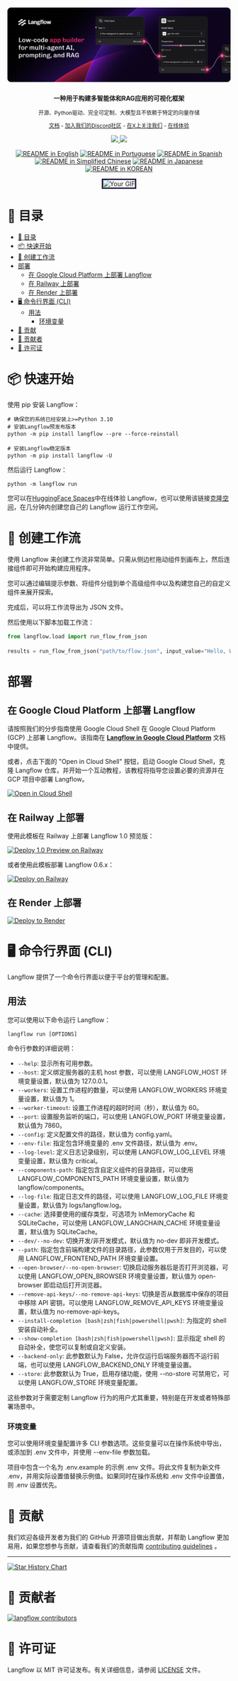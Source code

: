 <!-- markdownlint-disable MD030 -->

# [![Langflow](./docs/static/img/hero.png)](https://www.langflow.org)

<p align="center"><strong>
    一种用于构建多智能体和RAG应用的可视化框架
</strong></p>
<p align="center" style="font-size: 12px;">
    开源、Python驱动、完全可定制、大模型且不依赖于特定的向量存储
</p>

<p align="center" style="font-size: 12px;">
    <a href="https://docs.langflow.org" style="text-decoration: underline;">文档</a> -
    <a href="https://discord.com/invite/EqksyE2EX9" style="text-decoration: underline;">加入我们的Discord社区</a> -
    <a href="https://twitter.com/langflow_ai" style="text-decoration: underline;">在X上关注我们</a> -
    <a href="https://huggingface.co/spaces/Langflow/Langflow-Preview" style="text-decoration: underline;">在线体验</a>
</p>

<p align="center">
    <a href="https://github.com/langflow-ai/langflow">
        <img src="https://img.shields.io/github/stars/langflow-ai/langflow">
    </a>
    <a href="https://discord.com/invite/EqksyE2EX9">
        <img src="https://img.shields.io/discord/1116803230643527710?label=Discord">
    </a>
</p>

<div align="center">
  <a href="./README.md"><img alt="README in English" src="https://img.shields.io/badge/英文-d9d9d9"></a>
  <a href="./README.PT.md"><img alt="README in Portuguese" src="https://img.shields.io/badge/Portuguese-d9d9d9"></a>
  <a href="./README.ES.md"><img alt="README in Spanish" src="https://img.shields.io/badge/Spanish-d9d9d9"></a>
  <a href="./README.zh_CN.md"><img alt="README in Simplified Chinese" src="https://img.shields.io/badge/简体中文-d9d9d9"></a>
  <a href="./README.ja.md"><img alt="README in Japanese" src="https://img.shields.io/badge/日本語-d9d9d9"></a>
  <a href="./README.KR.md"><img alt="README in KOREAN" src="https://img.shields.io/badge/한국어-d9d9d9"></a>
</div>

<p align="center">
  <img src="./docs/static/img/langflow_basic_howto.gif" alt="Your GIF" style="border: 3px solid #211C43;">
</p>

# 📝 目录

- [📝 目录](#-目录)
- [📦 快速开始](#-快速开始)
- [🎨 创建工作流](#-创建工作流)
- [部署](#部署)
  - [在 Google Cloud Platform 上部署 Langflow](#在google-cloud-platform上部署langflow)
  - [在 Railway 上部署](#在railway上部署)
  - [在 Render 上部署](#在render上部署)
- [🖥️ 命令行界面 (CLI)](#️-命令行界面-cli)
  - [用法](#用法)
    - [环境变量](#环境变量)
- [👋 贡献](#-贡献)
- [🌟 贡献者](#-贡献者)
- [📄 许可证](#-许可证)

# 📦 快速开始

使用 pip 安装 Langflow：

```shell
# 确保您的系统已经安装上>=Python 3.10
# 安装Langflow预发布版本
python -m pip install langflow --pre --force-reinstall

# 安装Langflow稳定版本
python -m pip install langflow -U
```

然后运行 Langflow：

```shell
python -m langflow run
```

您可以在[HuggingFace Spaces](https://huggingface.co/spaces/Langflow/Langflow-Preview)中在线体验 Langflow，也可以使用该链接[克隆空间](https://huggingface.co/spaces/Langflow/Langflow-Preview?duplicate=true)，在几分钟内创建您自己的 Langflow 运行工作空间。

# 🎨 创建工作流

使用 Langflow 来创建工作流非常简单。只需从侧边栏拖动组件到画布上，然后连接组件即可开始构建应用程序。

您可以通过编辑提示参数、将组件分组到单个高级组件中以及构建您自己的自定义组件来展开探索。

完成后，可以将工作流导出为 JSON 文件。

然后使用以下脚本加载工作流：

```python
from langflow.load import run_flow_from_json

results = run_flow_from_json("path/to/flow.json", input_value="Hello, World!")
```

# 部署

## 在 Google Cloud Platform 上部署 Langflow

请按照我们的分步指南使用 Google Cloud Shell 在 Google Cloud Platform (GCP) 上部署 Langflow。该指南在 [**Langflow in Google Cloud Platform**](GCP_DEPLOYMENT.md) 文档中提供。

或者，点击下面的 "Open in Cloud Shell" 按钮，启动 Google Cloud Shell，克隆 Langflow 仓库，并开始一个互动教程，该教程将指导您设置必要的资源并在 GCP 项目中部署 Langflow。

[![Open in Cloud Shell](https://gstatic.com/cloudssh/images/open-btn.svg)](https://console.cloud.google.com/cloudshell/open?git_repo=https://github.com/langflow-ai/langflow&working_dir=scripts/gcp&shellonly=true&tutorial=walkthroughtutorial_spot.md)

## 在 Railway 上部署

使用此模板在 Railway 上部署 Langflow 1.0 预览版：

[![Deploy 1.0 Preview on Railway](https://railway.app/button.svg)](https://railway.app/template/UsJ1uB?referralCode=MnPSdg)

或者使用此模板部署 Langflow 0.6.x：

[![Deploy on Railway](https://railway.app/button.svg)](https://railway.app/template/JMXEWp?referralCode=MnPSdg)

## 在 Render 上部署

<a href="https://render.com/deploy?repo=https://github.com/langflow-ai/langflow/tree/dev">
<img src="https://render.com/images/deploy-to-render-button.svg" alt="Deploy to Render" />
</a>

# 🖥️ 命令行界面 (CLI)

Langflow 提供了一个命令行界面以便于平台的管理和配置。

## 用法

您可以使用以下命令运行 Langflow：

```shell
langflow run [OPTIONS]
```

命令行参数的详细说明：

- `--help`: 显示所有可用参数。
- `--host`: 定义绑定服务器的主机 host 参数，可以使用 LANGFLOW_HOST 环境变量设置，默认值为 127.0.0.1。
- `--workers`: 设置工作进程的数量，可以使用 LANGFLOW_WORKERS 环境变量设置，默认值为 1。
- `--worker-timeout`: 设置工作进程的超时时间（秒），默认值为 60。
- `--port`: 设置服务监听的端口，可以使用 LANGFLOW_PORT 环境变量设置，默认值为 7860。
- `--config`: 定义配置文件的路径，默认值为 config.yaml。
- `--env-file`: 指定包含环境变量的 .env 文件路径，默认值为 .env。
- `--log-level`: 定义日志记录级别，可以使用 LANGFLOW_LOG_LEVEL 环境变量设置，默认值为 critical。
- `--components-path`: 指定包含自定义组件的目录路径，可以使用 LANGFLOW_COMPONENTS_PATH 环境变量设置，默认值为 langflow/components。
- `--log-file`: 指定日志文件的路径，可以使用 LANGFLOW_LOG_FILE 环境变量设置，默认值为 logs/langflow.log。
- `--cache`: 选择要使用的缓存类型，可选项为 InMemoryCache 和 SQLiteCache，可以使用 LANGFLOW_LANGCHAIN_CACHE 环境变量设置，默认值为 SQLiteCache。
- `--dev/--no-dev`: 切换开发/非开发模式，默认值为 no-dev 即非开发模式。
- `--path`: 指定包含前端构建文件的目录路径，此参数仅用于开发目的，可以使用 LANGFLOW_FRONTEND_PATH 环境变量设置。
- `--open-browser/--no-open-browser`: 切换启动服务器后是否打开浏览器，可以使用 LANGFLOW_OPEN_BROWSER 环境变量设置，默认值为 open-browser 即启动后打开浏览器。
- `--remove-api-keys/--no-remove-api-keys`: 切换是否从数据库中保存的项目中移除 API 密钥，可以使用 LANGFLOW_REMOVE_API_KEYS 环境变量设置，默认值为 no-remove-api-keys。
- `--install-completion [bash|zsh|fish|powershell|pwsh]`: 为指定的 shell 安装自动补全。
- `--show-completion [bash|zsh|fish|powershell|pwsh]`: 显示指定 shell 的自动补全，使您可以复制或自定义安装。
- `--backend-only`: 此参数默认为 False，允许仅运行后端服务器而不运行前端，也可以使用 LANGFLOW_BACKEND_ONLY 环境变量设置。
- `--store`: 此参数默认为 True，启用存储功能，使用 --no-store 可禁用它，可以使用 LANGFLOW_STORE 环境变量配置。

这些参数对于需要定制 Langflow 行为的用户尤其重要，特别是在开发或者特殊部署场景中。

### 环境变量

您可以使用环境变量配置许多 CLI 参数选项。这些变量可以在操作系统中导出，或添加到 .env 文件中，并使用 --env-file 参数加载。

项目中包含一个名为 .env.example 的示例 .env 文件。将此文件复制为新文件 .env，并用实际设置值替换示例值。如果同时在操作系统和 .env 文件中设置值，则 .env 设置优先。

# 👋 贡献

我们欢迎各级开发者为我们的 GitHub 开源项目做出贡献，并帮助 Langflow 更加易用，如果您想参与贡献，请查看我们的贡献指南 [contributing guidelines](./CONTRIBUTING.md) 。

---

[![Star History Chart](https://api.star-history.com/svg?repos=langflow-ai/langflow&type=Timeline)](https://star-history.com/#langflow-ai/langflow&Date)

# 🌟 贡献者

[![langflow contributors](https://contrib.rocks/image?repo=langflow-ai/langflow)](https://github.com/langflow-ai/langflow/graphs/contributors)

# 📄 许可证

Langflow 以 MIT 许可证发布。有关详细信息，请参阅 [LICENSE](LICENSE) 文件。
